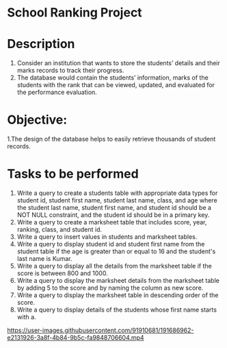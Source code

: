 # School Ranking Project
# Description
1. Consider an institution that wants to store the students’ details and their marks records to track their progress.
2. The database would contain the students’ information, marks of the students with the rank that can be viewed, updated, and evaluated for the performance evaluation.

#  Objective:

1.The design of the database helps to easily retrieve thousands of student records.

# Tasks to be performed
1. Write a query to create a students table with appropriate data types for student id, student first name, student last name, class, and age where the student last name, student first name, and student id should be a NOT NULL constraint, and the student id should be in a primary key.
2. Write a query to create a marksheet table that includes score, year, ranking, class, and student id.
3. Write a query to insert values in students and marksheet tables.
4. Write a query to display student id and student first name from the student table if the age is greater than or equal to 16 and the student's last name is Kumar.
5. Write a query to display all the details from the marksheet table if the score is between 800 and 1000.
6. Write a query to display the marksheet details from the marksheet table by adding 5 to the score and by naming the column as new score.
7. Write a query to display the marksheet table in descending order of the  score.
8. Write a query to display details of the students whose first name starts with a.

https://user-images.githubusercontent.com/91910681/191686962-e2131926-3a8f-4b84-9b5c-fa9848706604.mp4

